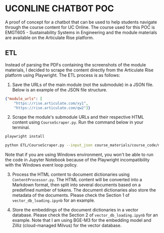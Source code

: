 # UCONLINE CHATBOT POC
A proof of concept for a chatbot that can be used to help students navigate through the course content for UC Online. The course used for this POC is EMGT605 - Sustainability Systems in Engineering and the module materials are available on the Articulate Rise platform. 

## ETL
Instead of parsing the PDFs containing the screenshots of the module materials, I decided to scrape the content directly from the Articulate Rise platform using Playwright. The ETL process is as follows:
1. Save the URLs of the main module (not the submodule) in a JSON file. Below is an example of the JSON file structure.
```json
{"module_urls": [
    "https://rise.articulate.com/xy1", 
    "https://rise.articulate.com/qw2"]}
```

2. Scrape the module's submodule URLs and their respective HTML content using `CourseScraper.py`. Run the command below in your terminal.
```bash
playwright install
```
```bash
python ETL/CourseScraper.py --input_json course_materials/course_code/module_urls.json --ouput_dir course_materials/course_code/module_content
```
Note that if you are using Windows environment, you won't be able to run the code in Jupyter Notebook because of the Playwright incompatibility with the Windows event loop policy.

3. Process the HTML content to document dictionaries using `ContentProcessor.py`. The HTML content will be converted into a Markdown format, then split into several documents based on a predefined number of tokens. The document dictionaries also store the metadata of the documents. Please check the Section 1 of `vector_db_loading.ipynb` for an example.

4. Store the embeddings of the document dictionaries in a vector database. Please check the Section 2 of `vector_db_loading.ipynb` for an example. Note that I am using BGE-M3 for the embedding model and Zilliz (cloud-managed Milvus) for the vector database.
